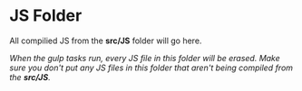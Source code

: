 # JS Folder

All compilied JS from the **src/JS** folder will go here.

_When the gulp tasks run, every JS file in this folder will be erased.  Make sure you don't put any JS files in this folder that aren't being compiled from the **src/JS**._